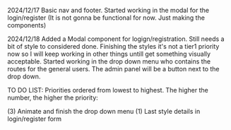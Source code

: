 2024/12/17
Basic nav and footer. Started working in the modal for the login/register (It is not gonna be functional for now. Just making the components)

2024/12/18
Added a Modal component for logign/registration. Still needs a bit of style to considered done.
Finishing the styles it's not a tier1 priority now so I will keep working in other things untill get something visually acceptable.
Started working in the drop down menu who contains the routes for the general users. The admin panel will be a button next to the drop down.


TO DO LIST:
Priorities ordered from lowest to highest. The higher the number, the higher the priority:

(3) Animate and finish the drop down menu
(1) Last style details in login/register form

